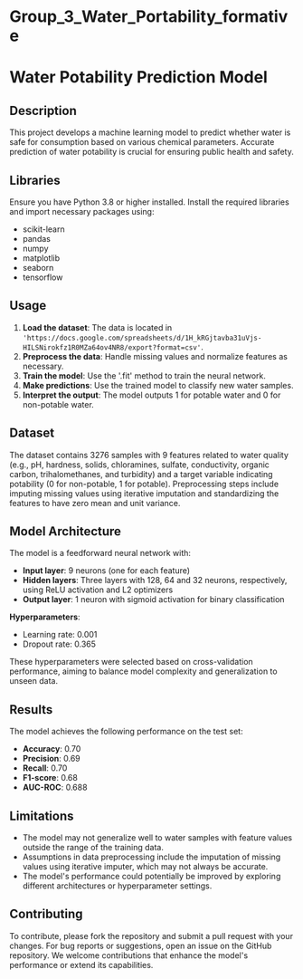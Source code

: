 # Group_3_Water_Portability_formative

# Water Potability Prediction Model

## Description
This project develops a machine learning model to predict whether water is safe for consumption based on various chemical parameters. Accurate prediction of water potability is crucial for ensuring public health and safety.

## Libraries
Ensure you have Python 3.8 or higher installed. Install the required libraries and import necessary packages using:
- scikit-learn
- pandas
- numpy
- matplotlib
- seaborn
- tensorflow

## Usage
1. **Load the dataset**: The data is located in `'https://docs.google.com/spreadsheets/d/1H_kRGjtavba31uVjs-HILSNirokfz1R0MZa64ov4NR8/export?format=csv'`.
2. **Preprocess the data**: Handle missing values and normalize features as necessary.
3. **Train the model**: Use the '.fit' method to train the neural network.
4. **Make predictions**: Use the trained model to classify new water samples.
5. **Interpret the output**: The model outputs 1 for potable water and 0 for non-potable water.

## Dataset
The dataset contains 3276 samples with 9 features related to water quality (e.g., pH, hardness, solids, chloramines, sulfate, conductivity, organic carbon, trihalomethanes, and turbidity) and a target variable indicating potability (0 for non-potable, 1 for potable). Preprocessing steps include imputing missing values using iterative imputation and standardizing the features to have zero mean and unit variance.

## Model Architecture
The model is a feedforward neural network with:
- **Input layer**: 9 neurons (one for each feature)
- **Hidden layers**: Three layers with 128, 64 and 32 neurons, respectively, using ReLU activation and L2 optimizers
- **Output layer**: 1 neuron with sigmoid activation for binary classification

**Hyperparameters**:
- Learning rate: 0.001
- Dropout rate: 0.365

These hyperparameters were selected based on cross-validation performance, aiming to balance model complexity and generalization to unseen data.

## Results
The model achieves the following performance on the test set:
- **Accuracy**: 0.70
- **Precision**: 0.69
- **Recall**: 0.70
- **F1-score**: 0.68
- **AUC-ROC**: 0.688

## Limitations
- The model may not generalize well to water samples with feature values outside the range of the training data.
- Assumptions in data preprocessing include the imputation of missing values using iterative imputer, which may not always be accurate.
- The model's performance could potentially be improved by exploring different architectures or hyperparameter settings.

## Contributing
To contribute, please fork the repository and submit a pull request with your changes. For bug reports or suggestions, open an issue on the GitHub repository. We welcome contributions that enhance the model's performance or extend its capabilities.
